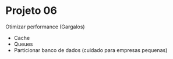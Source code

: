 # Projeto 06

Otimizar performance (Gargalos)
- Cache
- Queues
- Particionar banco de dados (cuidado para empresas pequenas)